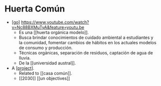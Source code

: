 # Huerta Común

- [[go]] https://www.youtube.com/watch?v=Nc88BXMuTyA&feature=youtu.be
  - Es una [[huerta orgánica modelo]].
  - Busca brindar conocimientos de cuidado ambiental a estudiantes y la comunidad, fomentar cambios de hábitos en los actuales modelos de consumo y producción.
  - Técnicas orgánicas, separación de residuos, captación de agua de lluvia.
  - De la [[universidad austral]].
- A [[project]].
  - Related to [[casa común]].
  - [[2030]] [[un objectives]]


[//begin]: # "Autogenerated link references for markdown compatibility"
[go]: go "Go"
[project]: project "Project"
[//end]: # "Autogenerated link references"